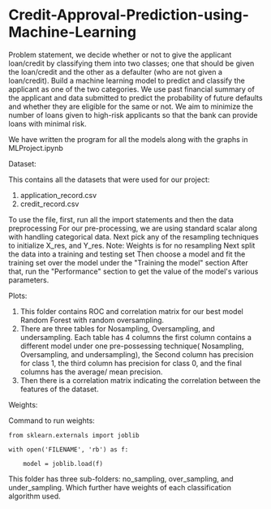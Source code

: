 # Credit-Approval-Prediction-using-Machine-Learning
Problem statement, we decide whether or not to give the applicant loan/credit by classifying them into two classes; one that should be given the loan/credit and the other as a defaulter (who are not given a loan/credit). Build a machine learning model to predict and classify the applicant as one of the two categories.
We use past financial summary of the applicant and data submitted to predict the probability of future defaults and whether they are eligible for the same or not. We aim to minimize the number of loans given to high-risk applicants so that the bank can provide loans with minimal risk. 

We have written the program for all the models along with the graphs in MLProject.ipynb

Dataset: 

This contains all the datasets that were used for our project: 
1) application_record.csv 
2) credit_record.csv

To use the file, first, run all the import statements and then the data preprocessing
For our pre-processing, we are using standard scalar along with handling categorical data. 
Next pick any of the resampling techniques to initialize X_res, and Y_res.
Note: Weights is for no resampling
Next split the data into a training and testing set
Then choose a model and fit the training set over the model under the "Training the model" section
After that, run the "Performance" section to get the value of the model's various parameters.

Plots:
1) This folder contains ROC and correlation matrix for our best model Random Forest with random oversampling.
2) There are three tables for Nosampling, Oversampling, and undersampling. Each table has 4 columns the first column contains a different model under one pre-possessing technique( Nosampling, Oversampling, and undersampling), the Second column has precision for class 1, the third column has precision for class 0, and the final columns has the average/ mean precision.
3) Then there is a correlation matrix indicating the correlation between the features of the dataset.

Weights:

Command to run weights:

	from sklearn.externals import joblib

	with open('FILENAME', 'rb') as f:

		model = joblib.load(f)
    
This folder has three sub-folders: no_sampling, over_sampling, and under_sampling. 
Which further have weights of each classification algorithm used.
